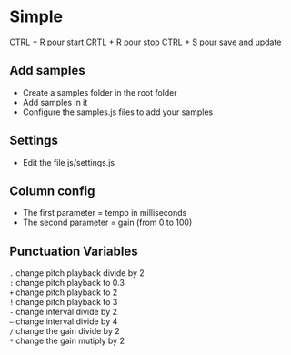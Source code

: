 # Simple

CTRL + R pour start
CRTL + R pour stop 
CTRL + S pour save and update


## Add samples 
- Create a samples folder in the root folder
- Add samples in it
- Configure the samples.js files to add your samples

## Settings
- Edit the file js/settings.js


## Column config
- The first parameter = tempo in milliseconds
- The second parameter = gain (from 0 to 100)

## Punctuation Variables
`.` change pitch playback divide by 2  
`:` change pitch playback to 0.3  
`+` change pitch playback to 2  
`!` change pitch playback to 3  
`-` change interval divide by 2  
`—` change interval divide by 4  
`/` change the gain divide by 2  
`*` change the gain mutiply by 2  


